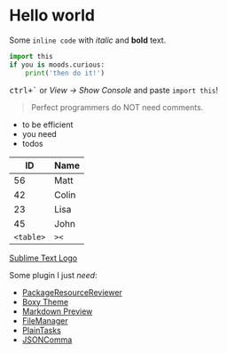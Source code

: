 # Hello world

Some `inline code` with *italic* and **bold** text.

```python
import this
if you is moods.curious:
    print('then do it!')
```

<kbd>ctrl+\`</kbd> or *View → Show Console* and paste `import this`!

> Perfect programmers do NOT need comments.

- to be efficient
- you need
- todos

|     ID    |  Name |
|-----------|-------|
| 56        | Matt  |
| 42        | Colin |
| 23        | Lisa  |
| 45        | John  |
| `<table>` | `><`  |

[Sublime Text Logo](https://upload.wikimedia.org/wikipedia/en/4/4c/Sublime_Text_Logo.png)

Some plugin I just *need*:

- [PackageResourceReviewer](https://packagecontrol.io/packages/PackageResourceViewer)
- [Boxy Theme](https://packagecontrol.io/packages/Boxy%20Theme)
- [Markdown Preview](https://packagecontrol.io/packages/Markdown%20Preview)
- [FileManager](https://packagecontrol.io/packages/FileManager)
- [PlainTasks](https://packagecontrol.io/packages/PlainTasks)
- [JSONComma](https://packagecontrol.io/packages/JSONComma)
